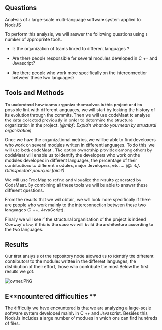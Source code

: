 ## **Questions**

Analysis of a large-scale multi-language software system applied to NodeJS

To perform this analysis, we will answer the following questions using a number of appropriate tools.

* Is the organization of teams linked to different languages ?

* Are there people responsible for several modules developed in C ++ and Javascript?

* Are there people who work more specifically on the interconnection between these two languages?

## **Tools and Methods**

To understand how teams organize themselves in this project and its possible link with different languages, we will start by looking the history of its evolution through the commits. Then we will use codeMaat to analyze the data collected previously in order to determine the structural organization in the project. _\(@mbf : Explain what do you mean by structural organization\)_

Once we have the organizational metrics, we will be able to find developers who work on several modules written in different languages. To do this, we will use both codeMaat . The option ownership provided among others by codeMaat will enable us to identify the developers who work on the modules developed in different languages, the percentage of their contributions to different modules, major developers, etc .... _\(@mbf: Gitinspector? pourquoi faire?\)_

We will use TreeMap to refine and visualize the results generated by CodeMaat. By combining all these tools we will be able to answer these different questions.

From the results that we will obtain, we will look more specifically if there are people who work mainly to the interconnection between these two languages \(C ++, JavaScript\).

Finally we will see if the structural organization of the project is indeed Conway's law, if this is the case we will build the architecture according to the two languages.

## **Results**

Our first analysis of the repository node allowed us to identify the different contributors to the modules written in the different languages, the distribution of their effort, those who contribute the most.Below the first results we got.

![](https://lh5.googleusercontent.com/nbqbBYfkjSSeKWFigG3NDCbrUDoJnnmeCcvPa0g-HJtdnlY9WOP2fPIZYoe7eU84sOPzo9fVxyOJuafXHS9QGTYS7sDYLQeZEKUp9rX8g8KJqBse8DJlxn4_EpUyIXLGA7TPr_s1 "owner.PNG")

## E**ncountered difficulties **

The difficulty we have encountered is that we are analyzing a large-scale software system developed mainly in C ++ and Javascript. Besides this, NodeJs includes a large number of modules in which one can find hundreds of files. 

